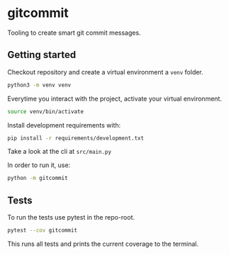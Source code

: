 # gitcommit
Tooling to create smart git commit messages.


## Getting started

Checkout repository and create a virtual environment a `venv` folder.
```sh
python3 -m venv venv
```

Everytime you interact with the project, activate your virtual environment.
```sh
source venv/bin/activate
```

Install development requirements  with:
```sh
pip install -r requirements/development.txt
```

Take a look at the cli at `src/main.py`

In order to run it, use:
```sh
python -m gitcommit
```

## Tests
To run the tests use pytest in the repo-root.

```sh
pytest --cov gitcommit
```

This runs all tests and prints the current coverage to the terminal.
